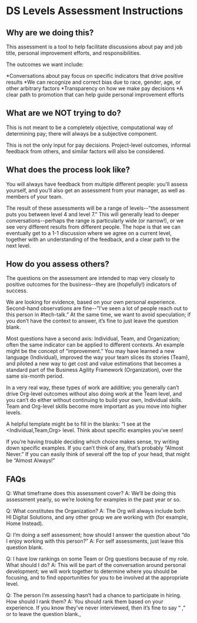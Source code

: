 # DS Levels Assessment Instructions 

## Why are we doing this? 

This assessment is a tool to help facilitate discussions about pay and job title, personal improvement efforts, and responsibilities. 

The outcomes we want include: 

*Conversations about pay focus on specific indicators that drive positive results 
*We can recognize and correct bias due to race, gender, age, or other arbitrary factors 
*Transparency on how we make pay decisions 
*A clear path to promotion that can help guide personal improvement efforts 

## What are we NOT trying to do? 

This is not meant to be a completely objective, computational way of determining pay; there will always be a subjective component. 

This is not the only input for pay decisions.  Project-level outcomes, informal feedback from others, and similar factors will also be considered. 

## What does the process look like? 

You will always have feedback from multiple different people:  you’ll assess yourself, and you’ll also get an assessment from your manager, as well as members of your team.  

The result of these assessments will be a range of levels--”the assessment puts you between level 4 and level 7.”  This will generally lead to deeper conversations--perhaps the range is particularly wide (or narrow!), or we see very different results from different people.  The hope is that we can eventually get to a 1-1 discussion where we agree on a current level, together with an understanding of the feedback, and a clear path to the next level. 

## How do you assess others? 

The questions on the assessment are intended to map very closely to positive outcomes for the business--they are (hopefully!) indicators of success.   

We are looking for evidence, based on your own personal experience.  Second-hand observations are fine--”I’ve seen a lot of people reach out to this person in #tech-talk.”   At the same time, we want to avoid speculation; if you don’t have the context to answer, it’s fine to just leave the question blank.  

Most questions have a second axis:  Individual, Team, and Organization; often the same indicator can be applied to different contexts.  An example might be the concept of “improvement.”  You may have learned a new language (Individual), improved the way your team slices its stories (Team), and piloted a new way to get cost and value estimations that becomes a standard part of the Business Agility Framework (Organization), over the same six-month period.  

In a very real way, these types of work are additive; you generally can’t drive Org-level outcomes without also doing work at the Team level, and you can’t do either without continuing to build your own, Individual skills.  Team and Org-level skills become more important as you move into higher levels.   

A helpful template might be to fill in the blanks:  “I <Almost Always> see <Person> <Leave things better than they found them> at the <Individual,Team,Org> level.  Think about specific examples you’ve seen! 

If you’re having trouble deciding which choice makes sense, try writing down specific examples.  If you can’t think of any, that’s probably “Almost Never.”  If you can easily think of several off the top of your head, that might be “Almost Always!” 

## FAQs 

Q: What timeframe does this assessment cover? 
A: We’ll be doing this assessment yearly, so we’re looking for examples in the past year or so. 

Q: What constitutes the Organization? 
A: The Org will always include both HI Digital Solutions, and any other group we are working with (for example, Home Instead). 

Q: I’m doing a self assessment; how should I answer the question about “do I enjoy working with this person?” 
A: For self assessments, just leave this question blank. 

Q: I have low rankings on some Team or Org questions because of my role.  What should I do? 
A: This will be part of the conversation around personal development; we will work together to determine where you should be focusing, and to find opportunities for you to be involved at the appropriate level.   

Q: The person I’m assessing hasn’t had a chance to participate in hiring.  How should I rank them? 
A: You should rank them based on your experience.  If you know they’ve never interviewed, then it’s fine to say “<Person> <Almost Never> <Brings the right people into the organization> <at the Individual level>,” or to leave the question blank.,

